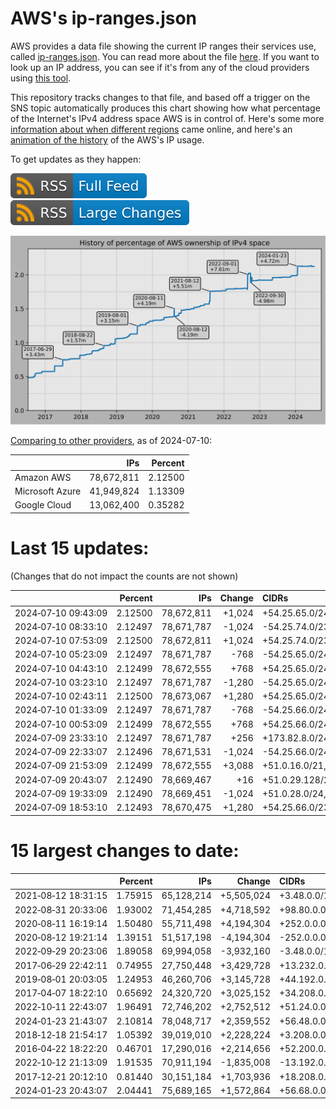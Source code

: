 # AWS's ip-ranges.json

AWS provides a data file showing the current IP ranges their
services use, called [ip-ranges.json](https://ip-ranges.amazonaws.com/ip-ranges.json).
You can read more about the file [here](https://docs.aws.amazon.com/general/latest/gr/aws-ip-ranges.html).
If you want to look up an IP address, you can see if it's from any of the cloud providers using [this tool](https://cloud-ips.s3-us-west-2.amazonaws.com/index.html).

This repository tracks changes to that file, and based off a trigger on the SNS 
topic automatically produces this chart showing how what percentage of the 
Internet's IPv4 address space AWS is in control of.  Here's some 
more [information about when different regions](announces.md) came 
online, and here's an [animation of the history](https://youtu.be/Su25yl7eol8) 
of the AWS's IP usage.

To get updates as they happen:

[![RSS Icon (Full Feed)](images/rss_badge.svg)](https://raw.githubusercontent.com/seligman/aws-ip-ranges/master/rss.xml)
[![RSS Icon (Large Changes)](images/rss_badge_partial.svg)](https://raw.githubusercontent.com/seligman/aws-ip-ranges/master/rss_big_changes.xml)

![History of AWS](history_count.svg)

[Comparing to other providers](https://github.com/seligman/cloud_sizes), as of 2024-07-10:

| | IPs | Percent |
| --- | ---: | ---: |
| Amazon AWS | 78,672,811 | 2.12500 |
| Microsoft Azure | 41,949,824 | 1.13309 |
| Google Cloud | 13,062,400 | 0.35282 |


# Last 15 updates:

(Changes that do not impact the counts are not shown)

| | Percent | IPs | Change | CIDRs |
| :--- | ---: | ---: | ---: | :--- |
| 2024&#8209;07&#8209;10&nbsp;09:43:09 | 2.12500 | 78,672,811 | +1,024 | +54.25.65.0/24,&nbsp;+54.25.66.0/24,&nbsp;+54.25.69.0/24,&nbsp;... |
| 2024&#8209;07&#8209;10&nbsp;08:33:10 | 2.12497 | 78,671,787 | -1,024 | -54.25.74.0/23,&nbsp;-54.25.68.0/24,&nbsp;-54.25.77.0/24 |
| 2024&#8209;07&#8209;10&nbsp;07:53:09 | 2.12500 | 78,672,811 | +1,024 | +54.25.74.0/23,&nbsp;+54.25.68.0/24,&nbsp;+54.25.77.0/24 |
| 2024&#8209;07&#8209;10&nbsp;05:23:09 | 2.12497 | 78,671,787 | -768 | -54.25.65.0/24,&nbsp;-54.25.66.0/24,&nbsp;-54.25.70.0/24 |
| 2024&#8209;07&#8209;10&nbsp;04:43:10 | 2.12499 | 78,672,555 | +768 | +54.25.65.0/24,&nbsp;+54.25.66.0/24,&nbsp;+54.25.70.0/24 |
| 2024&#8209;07&#8209;10&nbsp;03:23:10 | 2.12497 | 78,671,787 | -1,280 | -54.25.65.0/24,&nbsp;-54.25.66.0/24,&nbsp;-54.25.69.0/24,&nbsp;... |
| 2024&#8209;07&#8209;10&nbsp;02:43:11 | 2.12500 | 78,673,067 | +1,280 | +54.25.65.0/24,&nbsp;+54.25.66.0/24,&nbsp;+54.25.69.0/24,&nbsp;... |
| 2024&#8209;07&#8209;10&nbsp;01:33:09 | 2.12497 | 78,671,787 | -768 | -54.25.66.0/24,&nbsp;-54.25.74.0/24,&nbsp;-54.25.77.0/24 |
| 2024&#8209;07&#8209;10&nbsp;00:53:09 | 2.12499 | 78,672,555 | +768 | +54.25.66.0/24,&nbsp;+54.25.74.0/24,&nbsp;+54.25.77.0/24 |
| 2024&#8209;07&#8209;09&nbsp;23:33:10 | 2.12497 | 78,671,787 | +256 | +173.82.8.0/24 |
| 2024&#8209;07&#8209;09&nbsp;22:33:07 | 2.12496 | 78,671,531 | -1,024 | -54.25.66.0/24,&nbsp;-54.25.68.0/24,&nbsp;-54.25.75.0/24,&nbsp;... |
| 2024&#8209;07&#8209;09&nbsp;21:53:09 | 2.12499 | 78,672,555 | +3,088 | +51.0.16.0/21,&nbsp;+54.25.66.0/24,&nbsp;+54.25.68.0/24,&nbsp;... |
| 2024&#8209;07&#8209;09&nbsp;20:43:07 | 2.12490 | 78,669,467 | +16 | +51.0.29.128/28 |
| 2024&#8209;07&#8209;09&nbsp;19:33:09 | 2.12490 | 78,669,451 | -1,024 | +51.0.28.0/24,&nbsp;-54.25.66.0/23,&nbsp;-54.25.68.0/24,&nbsp;... |
| 2024&#8209;07&#8209;09&nbsp;18:53:10 | 2.12493 | 78,670,475 | +1,280 | +54.25.66.0/23,&nbsp;+54.25.68.0/24,&nbsp;+54.25.75.0/24,&nbsp;... |


# 15 largest changes to date:

| | Percent | IPs | Change | CIDRs |
| :--- | ---: | ---: | ---: | :--- |
| 2021&#8209;08&#8209;12&nbsp;18:31:15 | 1.75915 | 65,128,214 | +5,505,024 | +3.48.0.0/12,&nbsp;+35.96.0.0/12,&nbsp;+3.152.0.0/13,&nbsp;... |
| 2022&#8209;08&#8209;31&nbsp;20:33:06 | 1.93002 | 71,454,285 | +4,718,592 | +98.80.0.0/12,&nbsp;+184.32.0.0/12,&nbsp;+13.184.0.0/13,&nbsp;... |
| 2020&#8209;08&#8209;11&nbsp;16:19:14 | 1.50480 | 55,711,498 | +4,194,304 | +252.0.0.0/10 |
| 2020&#8209;08&#8209;12&nbsp;19:21:14 | 1.39151 | 51,517,198 | -4,194,304 | -252.0.0.0/10 |
| 2022&#8209;09&#8209;29&nbsp;20:23:06 | 1.89058 | 69,994,058 | -3,932,160 | -3.48.0.0/12,&nbsp;-35.96.0.0/12,&nbsp;-3.240.0.0/13,&nbsp;... |
| 2017&#8209;06&#8209;29&nbsp;22:42:11 | 0.74955 | 27,750,448 | +3,429,728 | +13.232.0.0/13,&nbsp;+34.240.0.0/13,&nbsp;+35.168.0.0/13,&nbsp;... |
| 2019&#8209;08&#8209;01&nbsp;20:03:05 | 1.24953 | 46,260,706 | +3,145,728 | +44.192.0.0/10,&nbsp;-3.192.0.0/12 |
| 2017&#8209;04&#8209;07&nbsp;18:22:10 | 0.65692 | 24,320,720 | +3,025,152 | +34.208.0.0/12,&nbsp;+34.224.0.0/12,&nbsp;+13.58.0.0/15,&nbsp;... |
| 2022&#8209;10&#8209;11&nbsp;22:43:07 | 1.96491 | 72,746,202 | +2,752,512 | +51.24.0.0/13,&nbsp;+57.104.0.0/13,&nbsp;+51.20.0.0/14,&nbsp;... |
| 2024&#8209;01&#8209;23&nbsp;21:43:07 | 2.10814 | 78,048,717 | +2,359,552 | +56.48.0.0/13,&nbsp;+16.28.0.0/14,&nbsp;+16.64.0.0/14,&nbsp;... |
| 2018&#8209;12&#8209;18&nbsp;21:54:17 | 1.05392 | 39,019,010 | +2,228,224 | +3.208.0.0/12,&nbsp;+3.224.0.0/12,&nbsp;+13.48.0.0/15 |
| 2016&#8209;04&#8209;22&nbsp;18:22:20 | 0.46701 | 17,290,016 | +2,214,656 | +52.200.0.0/13,&nbsp;+52.208.0.0/13,&nbsp;+52.36.0.0/14,&nbsp;... |
| 2022&#8209;10&#8209;12&nbsp;21:13:09 | 1.91535 | 70,911,194 | -1,835,008 | -13.192.0.0/13,&nbsp;-16.28.0.0/14,&nbsp;-40.172.0.0/14,&nbsp;... |
| 2017&#8209;12&#8209;21&nbsp;20:12:10 | 0.81440 | 30,151,184 | +1,703,936 | +18.208.0.0/13,&nbsp;+18.204.0.0/14,&nbsp;+18.224.0.0/14,&nbsp;... |
| 2024&#8209;01&#8209;23&nbsp;20:43:07 | 2.04441 | 75,689,165 | +1,572,864 | +56.68.0.0/14,&nbsp;+56.128.0.0/14,&nbsp;+56.136.0.0/14,&nbsp;... |
